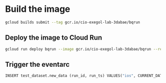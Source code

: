 # Build the image
```bash
gcloud builds submit --tag gcr.io/cio-exegol-lab-3dabae/bqrun
```

## Deploy the image to Cloud Run 
```bash
gcloud run deploy bqrun --image gcr.io/cio-exegol-lab-3dabae/bqrun --region northamerica-northeast1 --service-account scheduler-test@cio-exegol-lab-3dabae.iam.gserviceaccount.com
```

## Trigger the eventarc


```python
INSERT test_dataset.new_data (run_id, run_ts) VALUES("ios", CURRENT_DATE())
```
